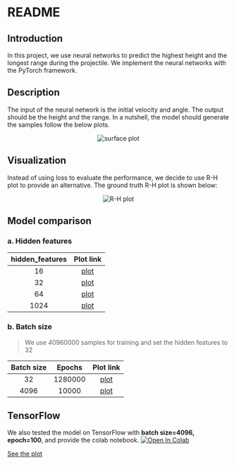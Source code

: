 # README

## Introduction
In this project, we use neural networks to predict the highest height and the longest range during the projectile. We implement the neural networks with the PyTorch framework.

## Description
The input of the neural network is the initial velocity and angle. The output should be the height and the range. In a nutshell, the model should generate the samples follow the below plots.
<center>
    <img alt="surface plot" src="plot/plot.svg"/>
</center>

## Visualization
Instead of using loss to evaluate the performance, we decide to use R-H plot to provide an alternative. The ground truth R-H plot is shown below:
<center>
    <img alt="R-H plot" src="plot/line.svg"/>
</center>

## Model comparison
### a. Hidden features
| hidden_features |          Plot link          |
|:---------------:|:---------------------------:|
|       16        |   [plot](plot/fea_16.pdf)   |
|       32        |   [plot](plot/fea_32.pdf)   |
|       64        |   [plot](plot/fea_64.pdf)   |
|      1024       |  [plot](plot/fea_1024.pdf)  |

### b. Batch size
> We use 40960000 samples for training and set the hidden features to 32

| Batch size |  Epochs   |          Plot link          |
|:----------:|:---------:|:---------------------------:|
|     32     |  1280000  |   [plot](plot/bs_32.pdf)    |
|    4096    |   10000   |   [plot](plot/fea_32.pdf)   |

## TensorFlow
We also tested the model on TensorFlow with **batch size=4096, epoch=100**, and provide the colab notebook.
[![Open In Colab](https://colab.research.google.com/assets/colab-badge.svg)](https://colab.research.google.com/drive/1ojsWMdbVOC7lH_nkeT1VBTkcvLRiB9Zj#scrollTo=5Sl6zYOuAzFG)

[See the plot](plot/tf_bs_4096.pdf)

